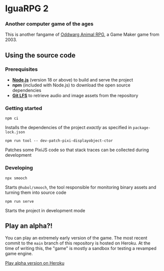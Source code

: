 # IguaRPG 2
### Another computer game of the ages
This is another fangame of [Oddwarg Animal RPG](https://oddwarg.com/Games/OARPG/), a Game Maker game from 2003.

## Using the source code

### Prerequisites

- [**Node.js**](https://nodejs.org/en/download) (version 18 or above) to build and serve the project
- **npm** (included with Node.js) to download the open source dependencies
- [**Git LFS**](https://git-lfs.com/) to retrieve audio and image assets from the repository

### Getting started

```npm ci```

Installs the dependencies of the project *exactly* as specified in `package-lock.json`

```npm run tool -- dev-patch-pixi-displayobject-ctor```

Patches some PixiJS code so that stack traces can be collected during development

### Developing

```npx smooch```

Starts `@hubol/smooch`, the tool responsible for monitoring binary assets and turning them into source code

```npm run serve```

Starts the project in development mode

## Play an alpha?!
You can play an extremely early version of the game. The most recent commit to the `main` branch of this repository is hosted on Heroku.
At the time of writing this, the "game" is mostly a sandbox for testing a revamped game engine.

[Play alpha version on Heroku](https://igua-rpg2-d76be5c97e6f.herokuapp.com/)